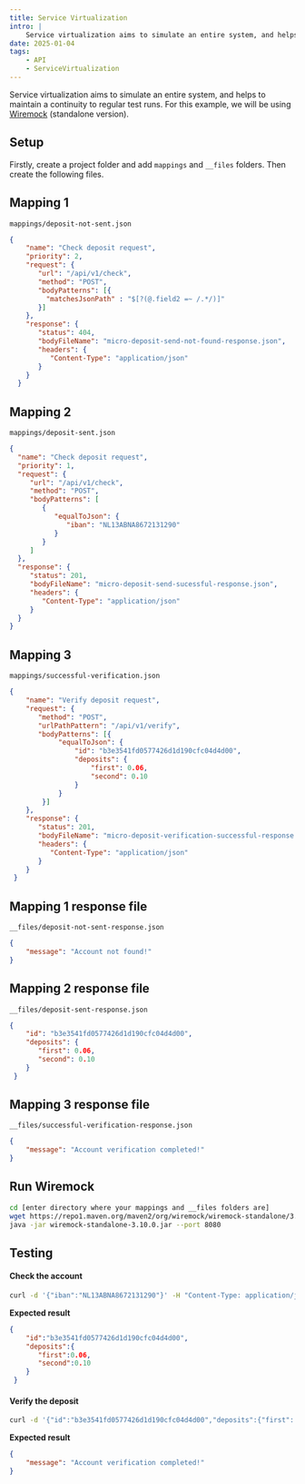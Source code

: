 ```yaml
---
title: Service Virtualization
intro: |
    Service virtualization aims to simulate an entire system, and helps to maintain a continuity to regular test runs.
date: 2025-01-04
tags:
    - API
    - ServiceVirtualization
---
```


Service virtualization aims to simulate an entire system, and helps to maintain a continuity to regular test runs. For this example, we will be using [Wiremock](https://wiremock.org/) (standalone version).

## Setup

Firstly, create a project folder and add `mappings` and `__files` folders.  Then create the following files.

## Mapping 1

`mappings/deposit-not-sent.json`
```json
{
    "name": "Check deposit request",
    "priority": 2,
    "request": {
       "url": "/api/v1/check",
       "method": "POST",
       "bodyPatterns": [{
         "matchesJsonPath" : "$[?(@.field2 =~ /.*/)]"
       }]
    },
    "response": {
       "status": 404,
       "bodyFileName": "micro-deposit-send-not-found-response.json",
       "headers": {
          "Content-Type": "application/json"
       }
    }
  }
  ```

## Mapping 2

`mappings/deposit-sent.json`
```json
{
  "name": "Check deposit request",
  "priority": 1,
  "request": {
     "url": "/api/v1/check",
     "method": "POST",
     "bodyPatterns": [
        {
           "equalToJson": {
              "iban": "NL13ABNA8672131290"
           }
        }
     ]
  },
  "response": {
     "status": 201,
     "bodyFileName": "micro-deposit-send-sucessful-response.json",
     "headers": {
        "Content-Type": "application/json"
     }
  }
}
  ```

## Mapping 3

`mappings/successful-verification.json`
```json
{
	"name": "Verify deposit request",
	"request": {
	   "method": "POST",
	   "urlPathPattern": "/api/v1/verify",
	   "bodyPatterns": [{
			"equalToJson": {
				"id": "b3e3541fd0577426d1d190cfc04d4d00",
				"deposits": {
					"first": 0.06,
					"second": 0.10
				}
			}
		}]
	},
	"response": {
	   "status": 201,
	   "bodyFileName": "micro-deposit-verification-successful-response.json",
	   "headers": {
		  "Content-Type": "application/json"
	   }
	}
 }
```


## Mapping 1 response file

`__files/deposit-not-sent-response.json`
```json
{
    "message": "Account not found!"
}
```

## Mapping 2 response file

`__files/deposit-sent-response.json`
```json
{
    "id": "b3e3541fd0577426d1d190cfc04d4d00",
    "deposits": {
       "first": 0.06,
       "second": 0.10
    }
 }
```

## Mapping 3 response file

`__files/successful-verification-response.json`
```json
{
    "message": "Account verification completed!"
}
```

## Run Wiremock

```bash
cd [enter directory where your mappings and __files folders are]
wget https://repo1.maven.org/maven2/org/wiremock/wiremock-standalone/3.10.0/wiremock-standalone-3.10.0.jar
java -jar wiremock-standalone-3.10.0.jar --port 8080
```

## Testing

#### Check the account

```bash
curl -d '{"iban":"NL13ABNA8672131290"}' -H "Content-Type: application/json" -X POST http://localhost:8080/api/v1/check
```

**Expected result**

```json
{
    "id":"b3e3541fd0577426d1d190cfc04d4d00",
    "deposits":{
       "first":0.06,
       "second":0.10
    }
 }
```

#### Verify the deposit

```bash
curl -d '{"id":"b3e3541fd0577426d1d190cfc04d4d00","deposits":{"first": 0.06,"second": 0.10}}' -H "Content-Type: application/json" -X POST http://localhost:8080/api/v1/verify
```

**Expected result**

```json
{
    "message": "Account verification completed!"
}
```